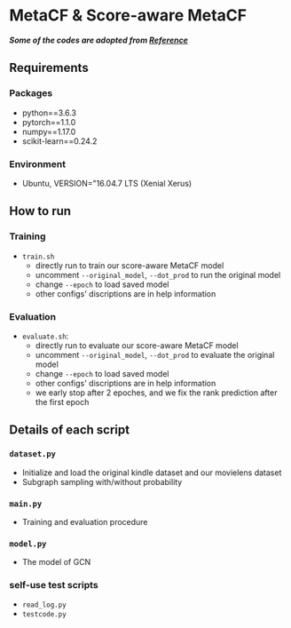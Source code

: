# MetaCF & Score-aware MetaCF

***Some of the codes are adopted from [Reference](https://weitianxin.github.io/)***

## Requirements

### Packages

- python==3.6.3
- pytorch==1.1.0
- numpy==1.17.0
- scikit-learn==0.24.2

### Environment

- Ubuntu, VERSION="16.04.7 LTS (Xenial Xerus)

## How to run

### Training

- `train.sh`
  - directly run to train our score-aware MetaCF model
  - uncomment `--original_model`,  `--dot_prod` to run the original model
  - change `--epoch` to load saved model
  - other configs' discriptions are in help information

### Evaluation

- `evaluate.sh`:
  - directly run to evaluate our score-aware MetaCF model
  - uncomment `--original_model`,  `--dot_prod` to evaluate the original model
  - change `--epoch` to load saved model
  - other configs' discriptions are in help information
  - we early stop after 2 epoches, and we fix the rank prediction after the first epoch

## Details of each script

### `dataset.py`

- Initialize and load the original kindle dataset and our movielens dataset
- Subgraph sampling with/without probability

### `main.py`

- Training and evaluation procedure

### `model.py`

- The model of GCN

### self-use test scripts

- `read_log.py`
- `testcode.py`
